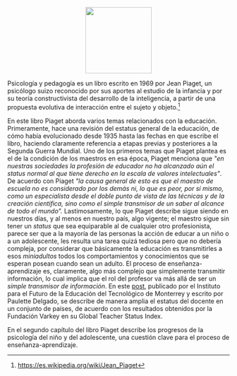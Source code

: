 <!--
.. title: Psicología y pedagogía
.. slug: psicologia-y-pedagogia
.. date: 2022-08-12 10:27:51 UTC-05:00
.. tags: 
.. category: 
.. link: 
.. description: 
.. type: text
-->



<p style="text-align: center;">
<img src="https://images-na.ssl-images-amazon.com/images/S/compressed.photo.goodreads.com/books/1328028073i/12184834.jpg" width="150px">
</p>

Psicología y pedagogía es un libro escrito en 1969 por Jean Piaget, un psicólogo suizo reconocido por sus aportes al estudio de la infancia y por su teoría constructivista del desarrollo de la inteligencia, a partir de una propuesta evolutiva de interacción entre el sujeto y objeto.[^1]

En este libro Piaget aborda varios temas relacionados con la educación. Primeramente, hace una revisión del estatus general de la educación, de cómo había evolucionado desde 1935 hasta las fechas en que escribe el libro, haciendo claramente referencia a etapas previas y posteriores a la Segunda Guerra Mundial. Uno de los primeros temas que Piaget plantea es el de la condición de los maestros en esa época, Piaget menciona que *"en nuestras sociedades la profesión de educador no ha alcanzado aún el status normal al que tiene derecho en la escala de valores intelectuales"*. De acuerdo con Piaget *"la causa general de esto es que el maestro de escuela no es considerado por los demás ni, lo que es peor, por sí mismo, como un especialista desde el doble punto de vista de las técnicas y de la creación científica, sino como el simple transmisor de un saber al alcance de todo el mundo".* Lastimosamente, lo que Piaget describe sigue siendo en nuestros días, y al menos en nuestro país, algo vigente; el maestro sigue sin tener un *status* que sea equiparable al de cualquier otro profesionista, parece ser que a la mayoría de las personas la acción de educar a un niño o a un adolescente, les resulta una tarea quizá tediosa pero que no debería compleja, por considerar que básicamente la educación es transmitirles a esos *miniadultos* todos los comportamientos y conocimientos que se esperan posean cuando sean un adulto. El proceso de enseñanza-aprendizaje es, claramente, algo más complejo que simplemente transmitir información, lo cual implica que el rol del profesor va más allá de ser un *simple transmisor de información*. En este [post](https://observatorio.tec.mx/edu-news/estatus-docencia-analisis-global), publicado por el Instituto para el Futuro de la Educación del Tecnológico de Monterrey y escrito por Paulette Delgado, se describe de manera amplia el estatus del docente en un conjunto de países, de acuerdo con los resultados obtenidos por la Fundación Varkey en su Global Teacher Status Index. 

En el segundo capítulo del libro Piaget describe los progresos de la psicología del niño y del adolescente, una cuestión clave para el proceso de enseñanza-aprendizaje.


[^1]: https://es.wikipedia.org/wiki/Jean_Piaget

